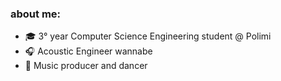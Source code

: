 ### about me:
  - 🎓 3° year Computer Science Engineering student @ Polimi
  - 🎧 Acoustic Engineer wannabe
  - 🎵 Music producer and dancer

<!--
**AlbaniLorenzo/AlbaniLorenzo** is a ✨ _special_ ✨ repository because its `README.md` (this file) appears on your GitHub profile.

Here are some ideas to get you started:

- 🔭 I’m currently working on ...
- 🌱 I’m currently learning ...
- 👯 I’m looking to collaborate on ...
- 🤔 I’m looking for help with ...
- 💬 Ask me about ...
- 📫 How to reach me: ...
- 😄 Pronouns: ...
- ⚡ Fun fact: ...
-->
